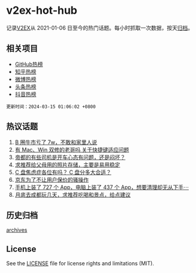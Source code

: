 # v2ex-hot-hub

 记录[V2EX](https://www.v2ex.com/)从 2021-01-06 日至今的热门话题。每小时抓取一次数据，按天[归档](archives)。
 
 ## 相关项目

- [GitHub热榜](https://github.com/snaildev/github-hot-hub)
- [知乎热榜](https://github.com/snaildev/zhihu-hot-hub)
- [微博热榜](https://github.com/snaildev/weibo-hot-hub)
- [头条热榜](https://github.com/snaildev/toutiao-hot-hub)
- [抖音热榜](https://github.com/snaildev/douyin-hot-hub)


 `更新时间：2024-03-15 01:06:02 +0800`

## 热议话题

1. [B 圈牛市亏了 7w，不敢和家里人说](https://www.v2ex.com/t/1023489)
1. [有 Mac、Win 双修的老哥吗 关于快捷键适应问题](https://www.v2ex.com/t/1023495)
1. [帝都的有些司机是开车心态有问题，还是闷坏？](https://www.v2ex.com/t/1023485)
1. [求推荐给父母用的照片存储，主要是易用稳定](https://www.v2ex.com/t/1023462)
1. [C 盘焦虑症各位有吗？ C 盘分多大合适？](https://www.v2ex.com/t/1023651)
1. [京东为了不让用户保价的骚操作](https://www.v2ex.com/t/1023544)
1. [手机上装了 727 个 App，电脑上装了 437 个 App，想要清理却无从下手⋯](https://www.v2ex.com/t/1023467)
1. [月底去成都玩几天，求推荐吃喝和景点，给点建议](https://www.v2ex.com/t/1023601)

## 历史归档

[archives](archives)

## License

See the [LICENSE](LICENSE) file for license rights and limitations (MIT).
